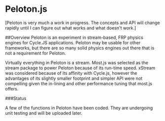 # Peloton.js

[Peloton is very much a work in progress. The concepts and API will change rapidly until I can figure out what works and what doesn't work.]

##Overview
Peloton is an experiment in stream-based, FRP physics engines for Cycle.JS applications.  Peloton may be usable for other frameworks, but there are so many solid physics engines out there that is not a requirement for Peloton.

Virtually everything in Peloton is a stream.  Most.js was selected as the stream package to power Peloton because of its run-time speed. xStream was considered because of its affinity with Cycle.js, however the advantages of its slightly smaller footprint and simpler API were not compelling given the in-lining and other performance tuning that most.js offers.  

###Status

A few of the functions in Peloton have been coded. They are undergoing unit testing and will be uploaded later. 

